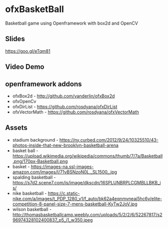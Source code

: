 # ofxBasketBall
Basketball game using Openframework with box2d and OpenCV

## Slides
https://goo.gl/eTqm81

## Video Demo


## openframework addons
- ofxBox2d - http://github.com/vanderlin/ofxBox2d
- ofxOpenCv
- ofxDirList - https://github.com/rosdyana/ofxDirList
- ofxVectorMath - https://github.com/rosdyana/ofxVectorMath

## Assets
- stadium background - https://ny.curbed.com/2012/9/24/10325510/43-photos-inside-that-new-brooklyn-basketball-arena
- basket ball - https://upload.wikimedia.org/wikipedia/commons/thumb/7/7a/Basketball.png/170px-Basketball.png
- basket - https://images-na.ssl-images-amazon.com/images/I/71vBSNzoN0L._SL1500_.jpg
- spalding basketball - https://s7d2.scene7.com/is/image/dkscdn/16SPLUNBRPLCGMBLLBKB_is/
- nike basketball - https://c.static-nike.com/a/images/t_PDP_1280_v1/f_auto/bk62a4eqnmvneaj5hc6y/elite-competition-8-panel-size-7-mens-basketball-KyTw2JoV.jpg
- wilson basketball - http://thomasbasketballcamp.weebly.com/uploads/5/2/2/6/52267817/s296974328102400837_p5_i1_w350.jpeg
